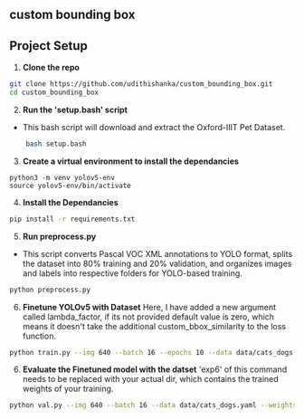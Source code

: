 ## custom bounding box


## Project Setup

1. **Clone the repo**
```bash
git clone https://github.com/udithishanka/custom_bounding_box.git
cd custom_bounding_box
```

2. **Run the 'setup.bash' script**
- This bash script will download and extract the Oxford-IIIT Pet Dataset.
```bash
    bash setup.bash
```

3. **Create a virtual environment to install the dependancies**
```
python3 -m venv yolov5-env
source yolov5-env/bin/activate
```

4. **Install the Dependancies**
```bash
pip install -r requirements.txt
```

5. **Run preprocess.py**
- This script converts Pascal VOC XML annotations to YOLO format, splits the dataset into 80% training and 20% validation, and organizes images and labels into respective folders for YOLO-based training.
```bash
python preprocess.py
```

6. **Finetune YOLOv5 with Dataset**
Here, I have added a new argument called lambda_factor, if its not provided default value is zero, which means it doesn't take the additional custom_bbox_similarity to the loss function.

```bash
python train.py --img 640 --batch 16 --epochs 10 --data data/cats_dogs.yaml --weights yolov5s.pt --lambda_factor 0.01
```

6. **Evaluate the Finetuned model with the datset**
'exp6' of this command needs to be replaced with your actual dir, which contains the trained weights of your training.

```bash
python val.py --img 640 --batch 16 --data data/cats_dogs.yaml --weights runs/train/exp6/weights/best.pt
```